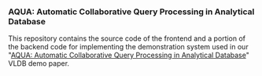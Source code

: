 ### AQUA: Automatic Collaborative Query Processing in Analytical Database

This repository contains the source code of the frontend and a portion of the backend code for implementing the demonstration system used in our "[AQUA: Automatic Collaborative Query Processing in Analytical Database](https://www.vldb.org/pvldb/vol16/p4006-chen.pdf)" VLDB demo paper.



 
